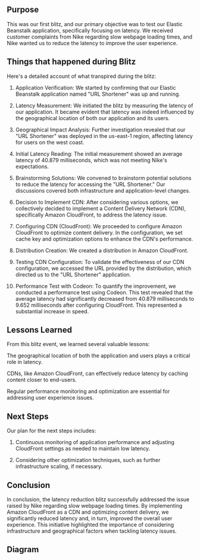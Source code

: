 ## Purpose
This was our first blitz, and our primary objective was to test our Elastic Beanstalk application, specifically focusing on latency. We received customer complaints from Nike regarding slow webpage loading times, and Nike wanted us to reduce the latency to improve the user experience.

## Things that happened during Blitz
Here's a detailed account of what transpired during the blitz:

1) Application Verification: We started by confirming that our Elastic Beanstalk application named "URL Shortener" was up and running.

2) Latency Measurement: We initiated the blitz by measuring the latency of our application. It became evident that latency was indeed influenced by the geographical location of both our application and its users.

3) Geographical Impact Analysis: Further investigation revealed that our "URL Shortener" was deployed in the us-east-1 region, affecting latency for users on the west coast.

4) Initial Latency Reading: The initial measurement showed an average latency of 40.879 milliseconds, which was not meeting Nike's expectations.

5) Brainstorming Solutions: We convened to brainstorm potential solutions to reduce the latency for accessing the "URL Shortener." Our discussions covered both infrastructure and application-level changes.

6) Decision to Implement CDN: After considering various options, we collectively decided to implement a Content Delivery Network (CDN), specifically Amazon CloudFront, to address the latency issue.

7) Configuring CDN (CloudFront): We proceeded to configure Amazon CloudFront to optimize content delivery. In the configuration, we set cache key and optimization options to enhance the CDN's performance.

8) Distribution Creation: We created a distribution in Amazon CloudFront.

9) Testing CDN Configuration: To validate the effectiveness of our CDN configuration, we accessed the URL provided by the distribution, which directed us to the "URL Shortener" application.

10) Performance Test with Codeon: To quantify the improvement, we conducted a performance test using Codeon. This test revealed that the average latency had significantly decreased from 40.879 milliseconds to 9.652 milliseconds after configuring CloudFront. This represented a substantial increase in speed.

## Lessons Learned
From this blitz event, we learned several valuable lessons:

The geographical location of both the application and users plays a critical role in latency.

CDNs, like Amazon CloudFront, can effectively reduce latency by caching content closer to end-users.

Regular performance monitoring and optimization are essential for addressing user experience issues.

## Next Steps
Our plan for the next steps includes:

1) Continuous monitoring of application performance and adjusting CloudFront settings as needed to maintain low latency.

2) Considering other optimization techniques, such as further infrastructure scaling, if necessary.

## Conclusion
In conclusion, the latency reduction blitz successfully addressed the issue raised by Nike regarding slow webpage loading times. By implementing Amazon CloudFront as a CDN and optimizing content delivery, we significantly reduced latency and, in turn, improved the overall user experience. This initiative highlighted the importance of considering infrastructure and geographical factors when tackling latency issues.

## Diagram
